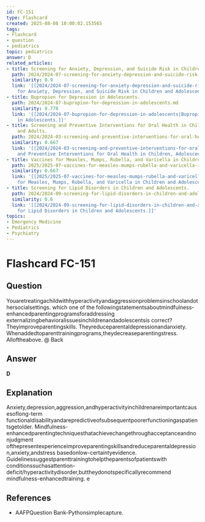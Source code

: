 ```yaml
---
id: FC-151
type: Flashcard
created: 2025-08-08 10:00:02.153565
tags:
- Flashcard
- question
- pediatrics
topic: pediatrics
answer: D
related_articles:
- title: Screening for Anxiety, Depression, and Suicide Risk in Children and Adolescents.
  path: 2024/2024-07-screening-for-anxiety-depression-and-suicide-risk-in-childre.md
  similarity: 0.9
  link: '[[2024/2024-07-screening-for-anxiety-depression-and-suicide-risk-in-childre|Screening
    for Anxiety, Depression, and Suicide Risk in Children and Adolescents.]]'
- title: Bupropion for Depression in Adolescents.
  path: 2024/2024-07-bupropion-for-depression-in-adolescents.md
  similarity: 0.778
  link: '[[2024/2024-07-bupropion-for-depression-in-adolescents|Bupropion for Depression
    in Adolescents.]]'
- title: Screening and Preventive Interventions for Oral Health in Children, Adolescents,
    and Adults.
  path: 2024/2024-03-screening-and-preventive-interventions-for-oral-health-in-ch.md
  similarity: 0.667
  link: '[[2024/2024-03-screening-and-preventive-interventions-for-oral-health-in-ch|Screening
    and Preventive Interventions for Oral Health in Children, Adolescents, and Adults.]]'
- title: Vaccines for Measles, Mumps, Rubella, and Varicella in Children and Adolescents.
  path: 2025/2025-07-vaccines-for-measles-mumps-rubella-and-varicella-in-children.md
  similarity: 0.667
  link: '[[2025/2025-07-vaccines-for-measles-mumps-rubella-and-varicella-in-children|Vaccines
    for Measles, Mumps, Rubella, and Varicella in Children and Adolescents.]]'
- title: Screening for Lipid Disorders in Children and Adolescents.
  path: 2024/2024-09-screening-for-lipid-disorders-in-children-and-adolescents.md
  similarity: 0.6
  link: '[[2024/2024-09-screening-for-lipid-disorders-in-children-and-adolescents|Screening
    for Lipid Disorders in Children and Adolescents.]]'
topics:
- Emergency Medicine
- Pediatrics
- Psychiatry
---
```


# Flashcard FC-151

## Question

Youaretreatingachildwithhyperactivityandaggressionproblemsinschoolandothersocialsettings. which one of the followingstatementsaboutmindfulness-enhancedparentingprogramsforaddressing externalizingbehavioralissuesinchildrenandadolescentsis correct? Theyimproveparentingskills. Theyreduceparentaldepressionandanxiety. Whenaddedtoparenttrainingprograms,theydecreaseparentingstress. Alloftheabove. @ Back

## Answer

**D**

## Explanation

Anxiety,depression,aggression,andhyperactivityinchildrenareimportantcausesoflong-term functionaldisabilityandarepredictiveofsubsequentpoorerfunctioningaspatientsgetolder. Mindfulness-enhancedparentingtechniquesthatachievechangethroughacceptanceandnonjudgment ofthepresentexperienceimproveparentingskillsandreduceparentaldepression,anxiety,andstress basedonlow-certaintyevidence. Guidelinessuggestparenttrainingtohelptheparentsofpatientswith conditionssuchasattention-deficit/hyperactivitydisorder,buttheydonotspecificallyrecommend mindfulness-enhancedtraining. e

## References

- AAFPQuestion Bank-Pythonsimplecapture.

